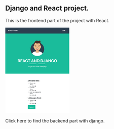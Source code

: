 ## Django and React project.

This is the frontend part of the project with React.

<img src="public/assets/img/printscreen.png" width="40%">

Click here to find the backend part with django.